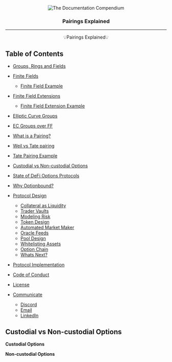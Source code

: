 <p align="center">
 <img src="https://i.imgur.com/rSyq3MW.png" alt="The Documentation Compendium"></a>
</p>

<h3 align="center">Pairings Explained</h3>

<div align="center">

<!--   <a href="https://www.producthunt.com/posts/the-documentation-compendium?utm_source=badge-top-post-badge&utm_medium=badge&utm_souce=badge-the-documentation-compendium" target="_blank"><img src="https://api.producthunt.com/widgets/embed-image/v1/top-post-badge.svg?post_id=157965&theme=dark&period=daily" alt="The Documentation Compendium - Beautiful README templates that people want to read. | Product Hunt Embed" style="width: 250px; height: 54px;" width="250px" height="54px" /></a> -->

</div>

---

<p align = "center">💡Pairings Explained💡</p>

## Table of Contents
- [Groups, Rings and Fields](#groups_rings_and_fields)
- [Finite Fields](#finite_fields)
    - [Finite Field Example](#finite_field_example)
- [Finite Field Extensions](#finite_field_extensions)
    - [Finite Field Extension Example](#finite_field_extension_example)
- [Elliptic Curve Groups](#elliptic_curve_groups)
- [EC Groups over FF](#ec_groups_over_ff)
- [What is a Pairing?](#what_is_a_pairing)
- [Weil vs Tate pairing](#weil_vs_tate_pairing)
- [Tate Pairing Example](#weil_vs_tate_pairing)

- [Custodial vs Non-custodial Options](#custodial_vs_noncustodial)
- [State of DeFi Options Protocols](#state_of_defi)
- [Why Optionbound?](#why_optionbound)
- [Protocol Design](#protocol_design)
  - [Collateral as Liquidity](/protocol/COLLATERAL_AS_LIQUIDITY.md)
  - [Trader Vaults](/protocol/TRADER_VAULTS.md)
  - [Modeling Risk](/protocol/MODELING_RISK.md)
  - [Token Design](/protocol/TOKEN_DESIGN.md)
  - [Automated Market Maker](/protocol/AMM.md)
  - [Oracle Feeds](/protocol/ORACLE_FEEDS.md)
  - [Pool Design](/protocol/POOL_DESIGN.md)
  - [Whitelisting Assets](/protocol/WHITELISTING.md)
  - [Option Chain](/protocol/OPTION_CHAIN.md)
  - [Whats Next?](/protocol/WHATS_NEXT.md)
- [Protocol Implementation](#protocol_implementation)
- [Code of Conduct](#code_of_conduct)
- [License](#license)
- [Communicate](#communicate)
  - [Discord](https://www.writethedocs.org/guide/#new-to-caring-about-documentation)
  - [Email](https://www.writethedocs.org/guide/#experienced-documentarian)
  - [LinkedIn](https://www.writethedocs.org/guide/#experienced-documentarian)

## Custodial vs Non-custodial Options <a name = "custodial_vs_noncustodial"></a>

**Custodial Options**

**Non-custodial Options**

